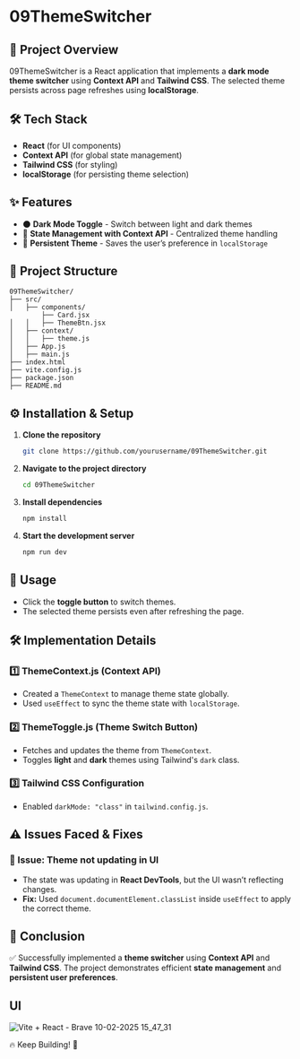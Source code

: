 # 09ThemeSwitcher

## 📌 Project Overview
09ThemeSwitcher is a React application that implements a **dark mode theme switcher** using **Context API** and **Tailwind CSS**. The selected theme persists across page refreshes using **localStorage**.

## 🛠️ Tech Stack
- **React** (for UI components)
- **Context API** (for global state management)
- **Tailwind CSS** (for styling)
- **localStorage** (for persisting theme selection)

## ✨ Features
- 🌑 **Dark Mode Toggle** - Switch between light and dark themes
- 🔄 **State Management with Context API** - Centralized theme handling
- 💾 **Persistent Theme** - Saves the user’s preference in `localStorage`

## 📂 Project Structure
```
09ThemeSwitcher/
├── src/
│   ├── components/
        ├── Card.jsx
│   │   ├── ThemeBtn.jsx
│   ├── context/
│   │   ├── theme.js
│   ├── App.js
│   ├── main.js
├── index.html
├── vite.config.js
├── package.json
├── README.md
```

## ⚙️ Installation & Setup
1. **Clone the repository**  
   ```bash
   git clone https://github.com/yourusername/09ThemeSwitcher.git
   ```

2. **Navigate to the project directory**  
   ```bash
   cd 09ThemeSwitcher
   ```

3. **Install dependencies**  
   ```bash
   npm install
   ```

4. **Start the development server**  
   ```bash
   npm run dev
   ```

## 🚀 Usage
- Click the **toggle button** to switch themes.
- The selected theme persists even after refreshing the page.

## 🛠️ Implementation Details
### 1️⃣ ThemeContext.js (Context API)
- Created a `ThemeContext` to manage theme state globally.
- Used `useEffect` to sync the theme state with `localStorage`.

### 2️⃣ ThemeToggle.js (Theme Switch Button)
- Fetches and updates the theme from `ThemeContext`.
- Toggles **light** and **dark** themes using Tailwind's `dark` class.

### 3️⃣ Tailwind CSS Configuration
- Enabled `darkMode: "class"` in `tailwind.config.js`.

## ⚠️ Issues Faced & Fixes
### 🛑 Issue: Theme not updating in UI
- The state was updating in **React DevTools**, but the UI wasn’t reflecting changes.
- **Fix:** Used `document.documentElement.classList` inside `useEffect` to apply the correct theme.

## 🎯 Conclusion
✅ Successfully implemented a **theme switcher** using **Context API** and **Tailwind CSS**. The project demonstrates efficient **state management** and **persistent user preferences**.

## UI
![Vite + React - Brave 10-02-2025 15_47_31](https://github.com/user-attachments/assets/f01c7a1f-d2be-4bb7-9804-cdc655ad4e89)


🔥 Keep Building! 🚀

